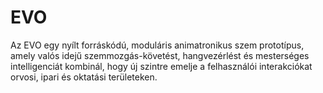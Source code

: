 # EVO
Az EVO egy nyílt forráskódú, moduláris animatronikus szem prototípus, amely valós idejű szemmozgás-követést, hangvezérlést és mesterséges intelligenciát kombinál, hogy új szintre emelje a felhasználói interakciókat orvosi, ipari és oktatási területeken.
